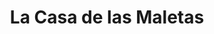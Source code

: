 ---
title: "La Casa de las Maletas"
url: /caracas/la-casa-de-las-maletas/
shop: Taschen & Koffer
---